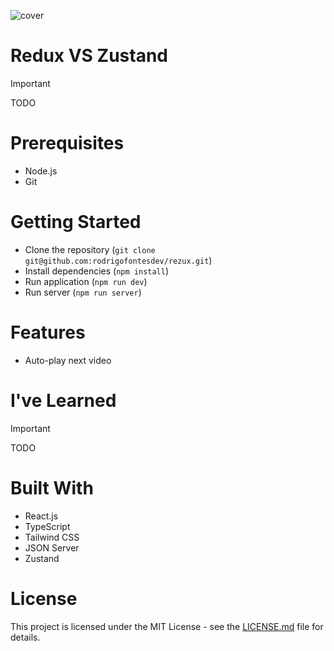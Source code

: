 ![cover](https://github.com/user-attachments/assets/b05234b4-784f-4266-9ea7-838af0bac9c0)

# Redux VS Zustand

> [!IMPORTANT]
> TODO

# Prerequisites

- Node.js
- Git

# Getting Started

- Clone the repository (`git clone git@github.com:rodrigofontesdev/rezux.git`)
- Install dependencies (`npm install`)
- Run application (`npm run dev`)
- Run server (`npm run server`)

# Features

- Auto-play next video

# I've Learned

> [!IMPORTANT]
> TODO

# Built With

- React.js
- TypeScript
- Tailwind CSS
- JSON Server
- Zustand

# License

This project is licensed under the MIT License - see the [LICENSE.md](LICENSE) file for details.
